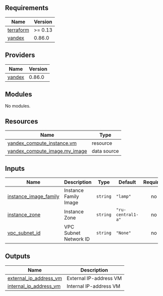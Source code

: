 <!-- BEGIN_TF_DOCS -->
## Requirements

| Name | Version |
|------|---------|
| <a name="requirement_terraform"></a> [terraform](#requirement\_terraform) | >= 0.13 |
| <a name="requirement_yandex"></a> [yandex](#requirement\_yandex) | 0.86.0 |

## Providers

| Name | Version |
|------|---------|
| <a name="provider_yandex"></a> [yandex](#provider\_yandex) | 0.86.0 |

## Modules

No modules.

## Resources

| Name | Type |
|------|------|
| [yandex_compute_instance.vm](https://registry.terraform.io/providers/yandex-cloud/yandex/0.86.0/docs/resources/compute_instance) | resource |
| [yandex_compute_image.my_image](https://registry.terraform.io/providers/yandex-cloud/yandex/0.86.0/docs/data-sources/compute_image) | data source |

## Inputs

| Name | Description | Type | Default | Required |
|------|-------------|------|---------|:--------:|
| <a name="input_instance_image_family"></a> [instance\_image\_family](#input\_instance\_image\_family) | Instance Family Image | `string` | `"lamp"` | no |
| <a name="input_instance_zone"></a> [instance\_zone](#input\_instance\_zone) | Instance Zone | `string` | `"ru-central1-a"` | no |
| <a name="input_vpc_subnet_id"></a> [vpc\_subnet\_id](#input\_vpc\_subnet\_id) | VPC Subnet Network ID | `string` | `"None"` | no |

## Outputs

| Name | Description |
|------|-------------|
| <a name="output_external_ip_address_vm"></a> [external\_ip\_address\_vm](#output\_external\_ip\_address\_vm) | External IP-address VM |
| <a name="output_internal_ip_address_vm"></a> [internal\_ip\_address\_vm](#output\_internal\_ip\_address\_vm) | Internal IP-address VM |
<!-- END_TF_DOCS -->    